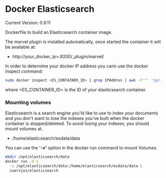 Docker Elasticsearch
=============

Current Version: 0.9.11 

Dockerfile to build an Elasticsearch container image.

The marvel plugin is installed automatically, once started the container it will be available at:

* http://your_docker_ip>:9200/_plugin/marvel/

In order to determine your docker IP address you cann use the docker inspect command:

```bash
sudo docker inspect <ES_CONTAINER_ID> | grep IPAddres | awk -F'"' '{print $4}'
```

where <ES_CONTAINER_ID> is the ID of your elasticsearch container. 

### Mounting volumes
Elasticsearch is a search engine you'ld like to use to index your documents and you don't want to lose the indexes you've built when the docker container is stopped/deleted. To avoid losing your indexes, you should mount volumes at.

* /home/elasticsearch/esdata/data

You can use the **'-v'** option in the docker run command to mount Volumes.

```bash
mkdir /opt/elasticsearch/data
docker run -d \
  -v /opt/elasticsearch/data:/home/elasticsearch/esdata/data \
  cuervjos/elasticsearch
```
